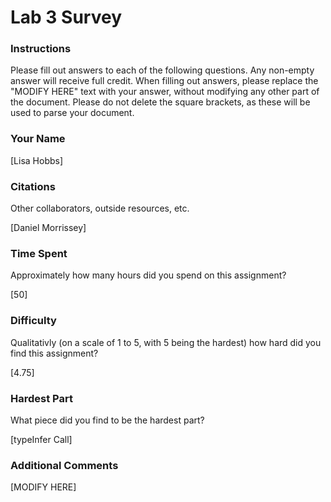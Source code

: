 Lab 3 Survey
============

### Instructions

Please fill out answers to each of the following questions.  Any non-empty answer will receive full credit.  When filling out answers, please replace the "MODIFY HERE" text with your answer, without modifying any other part of the document.  Please do not delete the square brackets, as these will be used to parse your document.

### Your Name

[Lisa Hobbs]

### Citations

Other collaborators, outside resources, etc.

[Daniel Morrissey]

### Time Spent

Approximately how many hours did you spend on this assignment?

[50]

### Difficulty

Qualitativly (on a scale of 1 to 5, with 5 being the hardest) how hard did you find this assignment?

[4.75]

### Hardest Part

What piece did you find to be the hardest part?

[typeInfer Call]

### Additional Comments

[MODIFY HERE]
